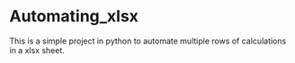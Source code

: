 # Automating_xlsx

This is a simple project in python to automate multiple rows of calculations in a xlsx sheet.
